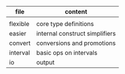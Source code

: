 | file | content |
|------|---------|
|      |         |
| flexible | core type definitions |
| easier   | internal construct simplifiers |
| convert  | conversions and promotions |
| interval | basic ops on intervals |
| io | output |
